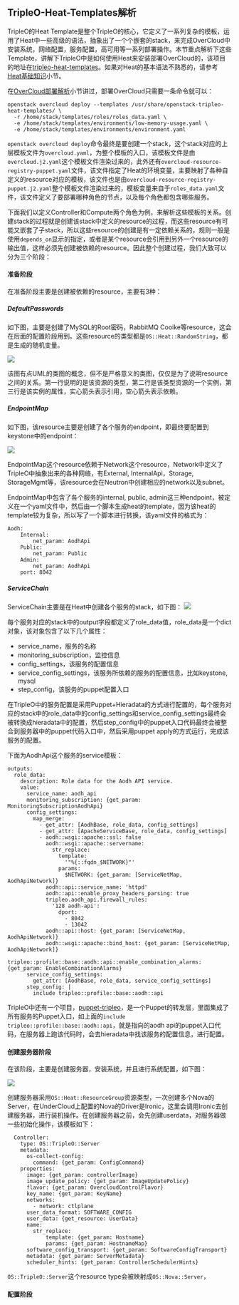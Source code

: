 ## TripleO-Heat-Templates解析

TripleO的Heat Template是整个TripleO的核心，它定义了一系列复杂的模板，运用了Heat中一些高级的语法，抽象出了一个个嵌套的stack，来完成OverCloud中安装系统，网络配置，服务配置，高可用等一系列部署操作。本节重点解析下这些Template，讲解下TripleO中是如何使用Heat来安装部署OverCloud的，该项目的地址在[tripleo-heat-templates](https://github.com/openstack/tripleo-heat-templates)。如果对Heat的基本语法不熟悉的，请参考[Heat基础知识](/mechanism/dependencies/heat_basics.md)小节。

在[OverCloud部署解析](/mechanism/overcloud/overcloud_deploy.md)小节讲过，部署OverCloud只需要一条命令就可以：

```
openstack overcloud deploy --templates /usr/share/openstack-tripleo-heat-templates/ \
  -r /home/stack/templates/roles/roles_data.yaml \
  -e /home/stack/templates/environments/low-memory-usage.yaml \
  -e /home/stack/templates/environments/environment.yaml
```

`openstack overcloud deploy`命令最终是要创建一个stack，这个stack对应的上层模板文件为`overcloud.yaml`，为整个模板的入口，该模板文件是由`overcloud.j2.yaml`这个模板文件渲染过来的，此外还有`overcloud-resource-registry-puppet.yaml`文件，该文件指定了Heat的环境变量，主要映射了各种自定义的resource对应的模板，该文件也是由`overcloud-resource-registry-puppet.j2.yaml`整个模板文件渲染过来的，模板变量来自于`roles_data.yaml`文件，该文件定义了要部署哪种角色的节点，以及每个角色都包含哪些服务。

下面我们以定义Controller和Compute两个角色为例，来解析这些模板的关系。创建stack的过程就是创建该stack中定义的resource的过程，而这些resource有可能又嵌套了子stack，所以这些resource的创建是有一定依赖关系的，规则一般是使用`depends_on`显示的指定，或者是某个resource会引用到另外一个resource的输出值，这样必须先创建被依赖的resource。因此整个创建过程，我们大致可以分为三个阶段：

#### 准备阶段

在准备阶段主要是创建被依赖的resource，主要有3种：

##### DefaultPasswords

如下图，主要是创建了MySQL的Root密码，RabbitMQ Cooike等resource，这会在后面的配置阶段用到。这些resource的类型都是`OS::Heat::RandomString`，都是生成的随机变量。

![](/assets/overcloud1.png)

该图有点UML的类图的概念，但不是严格意义的类图，仅仅是为了说明resource之间的关系。第一行说明的是该资源的类型，第二行是该类型资源的一个实例，第三行是该实例的属性，实心箭头表示引用，空心箭头表示依赖。

##### EndpointMap

如下图，该resource主要是创建了各个服务的endpoint，即最终要配置到keystone中的endpoint：

![](/assets/overcloud2.png)

EndpointMap这个resource依赖于Network这个resource，Network中定义了TripleO中抽象出来的各种网络，有External, InternalApi，Storage, StorageMgmt等，该resource会在Neutron中创建相应的network以及subnet。

EndpointMap中包含了各个服务的internal, public, admin这三种endpoint，被定义在一个yaml文件中，然后由一个脚本生成heat的template，因为该heat的template较为复杂，所以写了一个脚本进行转换，该yaml文件的格式为：

```
Aodh:
    Internal:
        net_param: AodhApi
    Public:
        net_param: Public
    Admin:
        net_param: AodhApi
    port: 8042
```


##### ServiceChain

ServiceChain主要是在Heat中创建各个服务的stack，如下图：
![](/assets/overcloud3.png)

每个服务对应的stack中的output字段都定义了role_data值，role_data是一个dict对象，该对象包含了以下几个属性：

* service_name，服务的名称
* monitoring_subscription，监控信息
* config_settings，该服务的配置信息
* service_config_settings，该服务所依赖的服务的配置信息，比如keystone, mysql
* step_config，该服务的puppet配置入口

在TripleO中的服务配置是采用Puppet+Hieradata的方式进行配置的，每个服务对应的stack中的role_data中的config_settings和service_config_settings最终会被转换成hieradata中的配置，然后step_config中的puppet入口代码最终会被整合到服务器中的puppet代码入口中，然后采用puppet apply的方式运行，完成该服务的配置。

下面为AodhApi这个服务的service模板：

```
outputs:
  role_data:
    description: Role data for the Aodh API service.
    value:
      service_name: aodh_api
      monitoring_subscription: {get_param: MonitoringSubscriptionAodhApi}
      config_settings:
        map_merge:
          - get_attr: [AodhBase, role_data, config_settings]
          - get_attr: [ApacheServiceBase, role_data, config_settings]
          - aodh::wsgi::apache::ssl: false
            aodh::wsgi::apache::servername:
              str_replace:
                template:
                  '"%{::fqdn_$NETWORK}"'
                params:
                  $NETWORK: {get_param: [ServiceNetMap, AodhApiNetwork]}
            aodh::api::service_name: 'httpd'
            aodh::api::enable_proxy_headers_parsing: true
            tripleo.aodh_api.firewall_rules:
              '128 aodh-api':
                dport:
                  - 8042
                  - 13042
            aodh::api::host: {get_param: [ServiceNetMap, AodhApiNetwork]}
            aodh::wsgi::apache::bind_host: {get_param: [ServiceNetMap, AodhApiNetwork]}
            tripleo::profile::base::aodh::api::enable_combination_alarms: {get_param: EnableCombinationAlarms}
      service_config_settings:
        get_attr: [AodhBase, role_data, service_config_settings]
      step_config: |
        include tripleo::profile::base::aodh::api

```
TripleO中还有一个项目，[puppet-tripleo](https://github.com/openstack/puppet-tripleo)，是一个Puppet的转发层，里面集成了所有服务的Puppet入口，如上面的`include tripleo::profile::base::aodh::api`，就是指向的aodh api的puppet入口代码，在服务器上跑该代码时，会去hieradata中找该服务的配置信息，进行配置。

#### 创建服务器阶段

在该阶段，主要是创建服务器，安装系统，并且进行系统配置，如下图：

![](/assets/overcloud4.png)

创建服务器采用`OS::Heat::ResourceGroup`资源类型，一次创建多个Nova的Server，在UnderCloud上配置的Nova的Driver是Ironic，这里会调用Ironic去创建服务器，进行装机操作。在创建服务器之前，会先创建userdata，对服务器做一些初始化操作，该模板如下：

```
  Controller:
    type: OS::TripleO::Server
    metadata:
      os-collect-config:
        command: {get_param: ConfigCommand}
    properties:
      image: {get_param: controllerImage}
      image_update_policy: {get_param: ImageUpdatePolicy}
      flavor: {get_param: OvercloudControlFlavor}
      key_name: {get_param: KeyName}
      networks:
        - network: ctlplane
      user_data_format: SOFTWARE_CONFIG
      user_data: {get_resource: UserData}
      name:
        str_replace:
            template: {get_param: Hostname}
            params: {get_param: HostnameMap}
      software_config_transport: {get_param: SoftwareConfigTransport}
      metadata: {get_param: ServerMetadata}
      scheduler_hints: {get_param: ControllerSchedulerHints}
```


`OS::TripleO::Server`这个resource type会被映射成`OS::Nova::Server`，



#### 配置阶段





